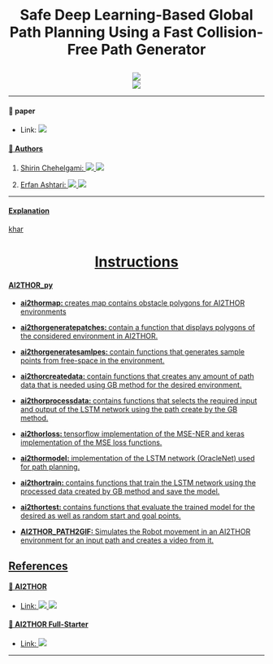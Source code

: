 # <p align="center">Safe Deep Learning-Based Global Path Planning Using a Fast Collision-Free Path Generator
<div align = center>
<a href='https://github.com/our-projects-github/Safe-Deep-Learning-Based-Global-Path-Planning-Using-a-Fast-Collision-Free-Path-Generator'><img src='https://www.linkpicture.com/q/cover_10.png' type='image'></a>
<div align = center>
<a href='https://github.com/allenai/ai2thor-colab'><img src='https://www.linkpicture.com/q/cover_ai2thor.png' type='image'></a>
<div align = left>
    
---
    
#### 📃 paper
- Link:  </a> <a href="https://papers.ssrn.com/sol3/papers.cfm?abstract_id=4170011" target="_blank">
        <img src="https://img.shields.io/badge/Paper-Link-orange">

#### 📝 Authors

1. Shirin Chehelgami:   </a> <a href="https://scholar.google.com/citations?hl=en&user=9o7mR3oAAAAJ" target="_blank">
        <img src="https://img.shields.io/badge/Google Scholar-Link-blue"> </a> <a href="https://github.com/shirin-chehelgami" target="_blank">
        <img src="https://img.shields.io/badge/github-Link-darkblue">

2. Erfan Ashtari:  </a> <a href="https://scholar.google.com/citations?user=HAQgK8UAAAAJ&hl=en" target="_blank">
        <img src="https://img.shields.io/badge/Google Scholar-Link-blue"> </a> <a href="https://github.com/erfan-ashtari" target="_blank">
        <img src="https://img.shields.io/badge/github-Link-darkblue">

---

#### Explanation
khar


<div align = center>
  
# Instructions

<div align = left>
  
#### AI2THOR_py    
    
- <strong> ai2thormap: </strong> creates map contains obstacle polygons for AI2THOR environments
    
    
- <strong> ai2thorgeneratepatches: </strong> contain a function that displays polygons of the considered environment in AI2THOR.
    

- <strong> ai2thorgeneratesamlpes: </strong> contain functions that generates sample points from free-space in the environment.
    
    
- <strong> ai2thorcreatedata: </strong> contain functions that creates any amount of path data that is needed using GB method for the desired environment.
    
    
- <strong> ai2thorprocessdata: </strong> contains functions that selects the required input and output of the LSTM network using the path create by the GB method.
        
    
- <strong> ai2thorloss: </strong> tensorflow implementation of the MSE-NER and keras implementation of the MSE loss functions.
    
    
- <strong> ai2thormodel: </strong> implementation of the LSTM network (OracleNet) used for path planning.
    
    
- <strong> ai2thortrain: </strong> contains functions that train the LSTM network using the processed data created by GB method and save the model.
    
    
- <strong> ai2thortest: </strong> contains functions that evaluate the trained model for the desired as well as random start and goal points.
    

- <strong> AI2THOR_PATH2GIF: </strong> Simulates the Robot movement in an AI2THOR environment for an input path and creates a video from it.
    
    
    
    
## References
#### 🤖 AI2THOR
- Link:   </a> <a href="https://ai2thor.allenai.org/" target="_blank">
        <img src="https://img.shields.io/badge/AI2THOR-Website-green"> </a> <a href="https://github.com/allenai/ai2thor-colab" target="_blank">
        <img src="https://img.shields.io/badge/AI2THOR-Github-darkgreen">

#### 🦾 AI2THOR Full-Starter
- Link:  </a> <a href="https://colab.research.google.com/github/allenai/ai2thor-colab/blob/main/templates/AI2_THOR_Full_Starter_Template.ipynb" target="_blank">
        <img src="https://img.shields.io/badge/AI2THOR-Google Colab-green">
---

